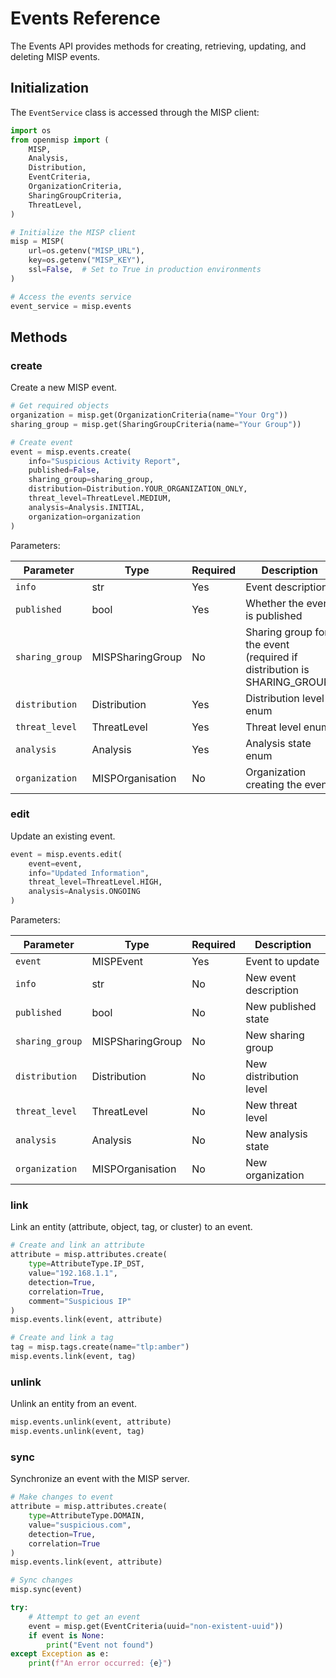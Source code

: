 # Events Reference

The Events API provides methods for creating, retrieving, updating, and deleting MISP events.

## Initialization

The `EventService` class is accessed through the MISP client:

```python
import os
from openmisp import (
    MISP,
    Analysis,
    Distribution,
    EventCriteria,
    OrganizationCriteria,
    SharingGroupCriteria,
    ThreatLevel,
)

# Initialize the MISP client
misp = MISP(
    url=os.getenv("MISP_URL"),
    key=os.getenv("MISP_KEY"),
    ssl=False,  # Set to True in production environments
)

# Access the events service
event_service = misp.events
```

## Methods

### create

Create a new MISP event.

```python
# Get required objects
organization = misp.get(OrganizationCriteria(name="Your Org"))
sharing_group = misp.get(SharingGroupCriteria(name="Your Group"))

# Create event
event = misp.events.create(
    info="Suspicious Activity Report",
    published=False,
    sharing_group=sharing_group,
    distribution=Distribution.YOUR_ORGANIZATION_ONLY,
    threat_level=ThreatLevel.MEDIUM,
    analysis=Analysis.INITIAL,
    organization=organization
)
```

Parameters:

| Parameter | Type | Required | Description |
|-----------|------|----------|-------------|
| `info` | str | Yes | Event description |
| `published` | bool | Yes | Whether the event is published |
| `sharing_group` | MISPSharingGroup | No | Sharing group for the event (required if distribution is SHARING_GROUP) |
| `distribution` | Distribution | Yes | Distribution level enum |
| `threat_level` | ThreatLevel | Yes | Threat level enum |
| `analysis` | Analysis | Yes | Analysis state enum |
| `organization` | MISPOrganisation | No | Organization creating the event |



### edit

Update an existing event.

```python
event = misp.events.edit(
    event=event,
    info="Updated Information",
    threat_level=ThreatLevel.HIGH,
    analysis=Analysis.ONGOING
)
```

Parameters:

| Parameter | Type | Required | Description |
|-----------|------|----------|-------------|
| `event` | MISPEvent | Yes | Event to update |
| `info` | str | No | New event description |
| `published` | bool | No | New published state |
| `sharing_group` | MISPSharingGroup | No | New sharing group |
| `distribution` | Distribution | No | New distribution level |
| `threat_level` | ThreatLevel | No | New threat level |
| `analysis` | Analysis | No | New analysis state |
| `organization` | MISPOrganisation | No | New organization |


### link

Link an entity (attribute, object, tag, or cluster) to an event.

```python
# Create and link an attribute
attribute = misp.attributes.create(
    type=AttributeType.IP_DST,
    value="192.168.1.1",
    detection=True,
    correlation=True,
    comment="Suspicious IP"
)
misp.events.link(event, attribute)

# Create and link a tag
tag = misp.tags.create(name="tlp:amber")
misp.events.link(event, tag)
```

### unlink

Unlink an entity from an event.

```python
misp.events.unlink(event, attribute)
misp.events.unlink(event, tag)
```



### sync

Synchronize an event with the MISP server.

```python
# Make changes to event
attribute = misp.attributes.create(
    type=AttributeType.DOMAIN,
    value="suspicious.com",
    detection=True,
    correlation=True
)
misp.events.link(event, attribute)

# Sync changes
misp.sync(event)
```



```python
try:
    # Attempt to get an event
    event = misp.get(EventCriteria(uuid="non-existent-uuid"))
    if event is None:
        print("Event not found")
except Exception as e:
    print(f"An error occurred: {e}")
```



